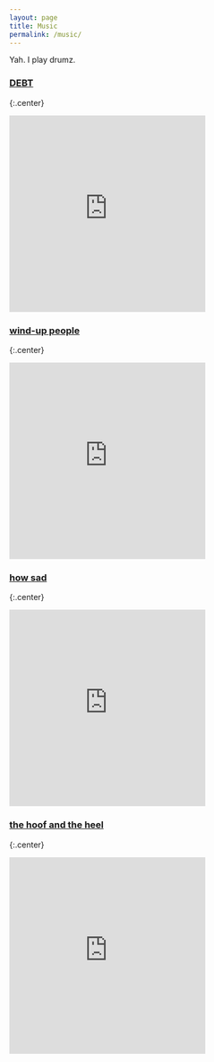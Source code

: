 ```yaml
---
layout: page
title: Music
permalink: /music/
---
```


Yah. I play drumz. 

### [DEBT](//debtmusic.bandcamp.com/) 
{:.center}
<div class="center">
<iframe style="border: 0; width: 350px; height: 350px;" src="https://bandcamp.com/EmbeddedPlayer/album=1179847270/size=large/bgcol=ffffff/linkcol=0687f5/minimal=true/transparent=true/" width="300" height="150" seamless="">[Don't Ruin This For Everyone by DEBT](http://debtmusic.bandcamp.com/album/dont-ruin-this-for-everyone)</iframe>
</div>

### [wind-up people](//winduppeople.bandcamp.com)
{:.center}
<div class="center">
<iframe style="border: 0; width: 350px; height: 350px;" src="https://bandcamp.com/EmbeddedPlayer/album=310341828/size=large/bgcol=ffffff/linkcol=0687f5/minimal=true/transparent=true/" width="300" height="150" seamless="">[All This Culture Is Killing Me by Wind-Up People](http://winduppeople.bandcamp.com/album/all-this-culture-is-killing-me)</iframe>
</div>

### [how sad](//howsad.bandcamp.com)
{:.center}
<div class="center">
<iframe style="border: 0; width: 350px; height: 350px;" src="https://bandcamp.com/EmbeddedPlayer/album=235102826/size=large/bgcol=ffffff/linkcol=0687f5/minimal=true/transparent=true/" width="300" height="150" seamless="">[Indian Summer EP by How Sad](http://howsad.bandcamp.com/album/indian-summer-ep)</iframe>
</div>

### [the hoof and the heel](//thehoofandtheheel.bandcamp.com)
{:.center}
<div class="center">
<iframe style="border: 0; width: 350px; height: 350px;" src="https://bandcamp.com/EmbeddedPlayer/album=953924207/size=large/bgcol=ffffff/linkcol=0687f5/minimal=true/transparent=true/" width="300" height="150" seamless="">[And All The Tigers by The Hoof &amp; The Heel](http://thehoofandtheheel.bandcamp.com/album/and-all-the-tigers)</iframe>
</div>
